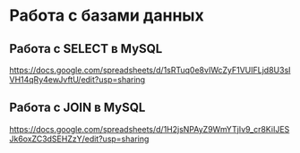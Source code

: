 # Работа с базами данных

## Работа с SELECT в MySQL
https://docs.google.com/spreadsheets/d/1sRTuq0e8vIWcZyF1VUIFLjd8U3sIVH14qRy4ewJvftU/edit?usp=sharing

## Работа с JOIN в MySQL
https://docs.google.com/spreadsheets/d/1H2jsNPAyZ9WmYTjIv9_cr8KiIJESJk6oxZC3dSEHZzY/edit?usp=sharing

